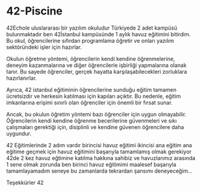 # 42-Piscine

42Echole uluslararası bir yazılım okuludur Türkiyede 2 adet kampüsü bulunmaktadır ben 42İstanbul kampüsünde 1 aylık havuz eğitimini bitirdim. Bu okul, öğrencilerine sıfırdan programlama öğretir ve onları yazılım sektöründeki işler için hazırlar.

Okulun öğretme yöntemi, öğrencilerin kendi kendine öğrenmelerine, deneyim kazanmalarına ve diğer öğrencilerle işbirliği yapmalarına olanak tanır. Bu sayede öğrenciler, gerçek hayatta karşılaşabilecekleri zorluklara hazırlanırlar.

Ayrıca, 42 istanbul eğitiminin öğrencilerine sunduğu eğitim tamamen ücretsizdir ve herkesin katılması için kapıları açıktır. Bu nedenle, eğitim imkanlarına erişimi sınırlı olan öğrenciler için önemli bir fırsat sunar.

Ancak, bu okulun öğretim yöntemi bazı öğrenciler için uygun olmayabilir. Öğrencilerin kendi kendine öğrenme becerilerine güvenmeleri ve sıkı çalışmaları gerektiği için, disiplinli ve kendine güvenen öğrencilere daha uygundur.

42 Eğitimlerinde 2 adım vardır birincisi havuz eğitimi ikincisi ana eğitim ana eğitime geçmek için havuz eğitimini başarıyla tamamlamış olmak gerekiyor 42de 2 kez havuz eğtimine katılma hakkına sahibiz ve havuzlarımız arasında 1 sene olmak zorunda ben birinci havuz eğitimimi maalesef başarıyla tamamlayamadım seneye bu zamanlarda tekrardan şansımı deneyeceğim...

Teşekkürler 42
